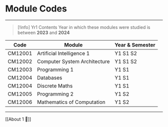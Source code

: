 # Module Codes

---
> [!info] Yr1 Contents
> Year in which these modules were studied is between **2023** and **2024**
> 
| Code | Module | Year & Semester |
|----- | ----------------------------- | --------- |
| CM12001 | Artificial Intelligence 1       | Y1 S1 S2          |
| CM12002 | Computer System Architecture | Y1 S1 S2          |
| CM12003 | Programming 1                               | Y1 S1             |
| CM12004 | Databases                                       | Y1 S1             |
| CM12004 | Discrete Maths                             | Y1 S1             |
| CM12005 | Programming 2                                | Y1 S2             |
| CM12006 | Mathematics of Computation     | Y1 S2             |

---

[[About 1 📗]]